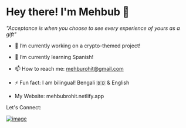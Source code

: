    ### <h1> Hey there! I'm Mehbub 👋 </h1>
   
   <p><i>"Acceptance is when you choose to see every experience of yours as a gift"</i></p>
   
   * 🔭 I’m currently working on a crypto-themed project!
   
   * 🌱 I’m currently learning Spanish!
   
   * 📫 How to reach me: mehburohit@gmail.com

   * ⚡ Fun fact: I am bilingual! Bengali 🇧🇩 & English

   * My Website: mehbubrohit.netlify.app
   
   <p>Let's Connect:</p>
   
   
   <a href="https://www.linkedin.com/in/mehbubrohit/">![image](https://user-images.githubusercontent.com/59211101/230278669-eccbd8ef-96ec-44e1-9bc7-7c23fbfb8d58.png)</a>

<!--
**xMayble/xMayble** is a ✨ _special_ ✨ repository because its `README.md` (this file) appears on your GitHub profile.

Here are some ideas to get you started:

- 🔭 I’m currently working on ...
- 🌱 I’m currently learning ...
- 👯 I’m looking to collaborate on ...
- 🤔 I’m looking for help with ...
- 💬 Ask me about ...
- 📫 How to reach me: ...
- 😄 Pronouns: ...
- ⚡ Fun fact: ...
-->
